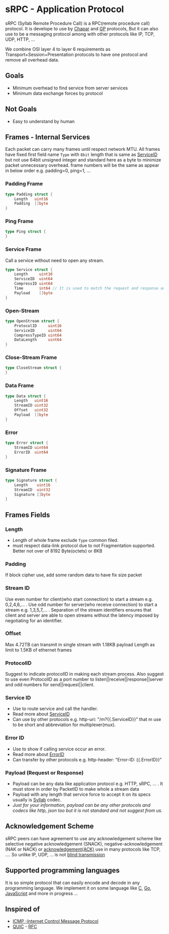 # sRPC - Application Protocol
sRPC (Syllab Remote Procedure Call) is a RPC(remote procedure call) protocol. It is develope to use by [Chapar](./Chapar.md) and [GP](./Giti-Network.md) protocols, But it can also use to be a messaging protocol among with other protocols like IP, TCP, UDP, HTTP, ...

We combine OSI layer 4 to layer 6 requirements as Transport+Session+Presentation protocols to have one protocol and remove all overhead data.

## Goals
- Minimum overhead to find service from server services
- Minimum data exchange forces by protocol

## Not Goals
- Easy to understand by human

## Frames - Internal Services
Each packet can carry many frames until respect network MTU. All frames have fixed first field name `Type` with `8bit` length that is same as [ServiceID](./Service.md) but not use 64bit unsigned integer and standard here as a byte to minimize packet unnecessary overhead. frame numbers will be the same as appear in below order e.g. padding=0, ping=1, ...

### Padding Frame
```go
type Padding struct {
    Length   uint16
    Padding  []byte
}
```

### Ping Frame
```go
type Ping struct {
}
```

### Service Frame
Call a service without need to open any stream.
```go
type Service struct {
	Length     uint16
	ServiceID  uint64
	CompressID uint64
	Time       int64 // It is used to match the request and response and drop if TTL
	Payload    []byte
}
```

### Open-Stream
```go
type OpenStream struct {
    ProtocolID     uint16
    ServiceID      uint64
    CompressTypeID uint64
    DataLength     uint64
}
```

### Close-Stream Frame
```go
type CloseStream struct {
}
```

### Data Frame
```go
type Data struct {
    Length   uint16
    StreamID uint32
    Offset   uint32
    Payload  []byte
}
```

### Error
```go
type Error struct {
    StreamID uint64
    ErrorID  uint64
}
```

### Signature Frame
```go
type Signature struct {
	Length    uint16
	StreamID  uint32
	Signature []byte
}
```

## Frames Fields

### Length
- Length of whole frame exclude `Type` common filed.
- must respect data-link protocol due to not Fragmentation supported. Better not over of 8192 Byte(octets) or 8KB

### Padding
If block cipher use, add some random data to have fix size packet

### Stream ID
Use even number for client(who start connection) to start a stream e.g. 0,2,4,6,... . Use odd number for server(who receive connection) to start a stream e.g. 1,3,5,7,... . Separation of the stream identifiers ensures that client and server are able to open streams without the latency imposed by negotiating for an identifier.
### Offset
Max 4.72TB can transmit in single stream with 1.18KB payload Length as limit to 1.5KB of ethernet frames

### ProtocolID
Suggest to indicate protocolID in making each stream process. Also suggest to use even ProtocolID as a port number to listen||receive||response||server and odd numbers for send||request||client.

### Service ID
- Use to route service and call the handler.
- Read more about [ServiceID](./Service.md)
- Can use by other protocols e.g. http-uri: "/m?{{.ServiceID}}" that m use to be short and abbreviation for multiplexer(mux).

### Error ID
- Use to show if calling service occur an error.
- Read more about [ErrorID](./Error.md)
- Can transfer by other protocols e.g. http-header: "Error-ID: {{.ErrorID}}"

### Payload (Request or Response)
- Payload can be any data like application protocol e.g. HTTP, sRPC, ... . It must store in order by PacketID to make whole a stream data
- Payload with any length that service force to accept it on its specs usually is [Syllab](./Syllab.md) codec.   
- *Just for your information, payload can be any other protocols and codecs like http, json too but it is not standard and not suggest from us.*

## Acknowledgement Scheme
sRPC peers can have agreement to use any acknowledgement scheme like selective negative acknowledgement (SNACK), negative-acknowledgement (NAK or NACK) or [acknowledgement(ACK)](https://en.wikipedia.org/wiki/Acknowledgement_(data_networks)) use in many protocols like TCP, .... So unlike IP, UDP, ... is not [blind transmission](https://en.wikipedia.org/wiki/Blind_transmission)

## Supported programming languages
It is so simple protocol that can easily encode and decode in any programming language. We implement it on some language like [C](), [Go](https://github.com/GeniusesGroup/libgo/blob/master/srpc), [JavaScript](https://github.com/GeniusesGroup/libjs/blob/master/polyfills/http.js) and more in progress ...

## Inspired of
- [ICMP -Internet Control Message Protocol](https://en.wikipedia.org/wiki/Internet_Control_Message_Protocol)
- [QUIC](https://en.wikipedia.org/wiki/QUIC) - [RFC](https://datatracker.ietf.org/doc/html/rfc9000) 
